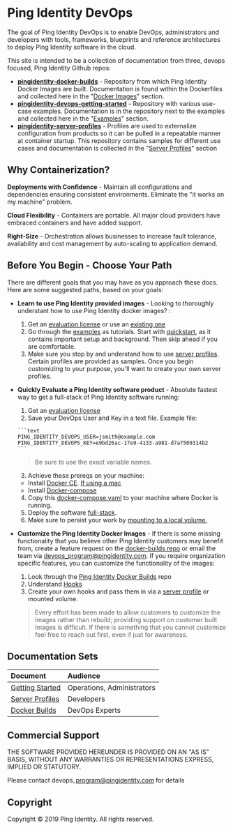 # Ping Identity DevOps

The goal of Ping Identity DevOps is to enable DevOps, administrators and developers with tools, frameworks, blueprints and reference architectures to deploy Ping Identity software in the cloud.

This site is intended to be a collection of documentation from three, devops focused, Ping Identity Github repos: 
* **[pingidentity-docker-builds](https://github.com/pingidentity/pingidentity-docker-builds)** - Repository from which Ping Identity Docker Images are built. Documentation is found within the Dockerfiles and collected here in the "[Docker Images](https://pingidentity-devops.gitbook.io/devops/docker-images)" section.
* **[pingidentity-devops-getting-started](https://github.com/pingidentity/pingidentity-devops-getting-started)** - Repository with various use-case examples. Documentation is in the repository next to the examples and collected here in the "[Examples](https://pingidentity-devops.gitbook.io/devops/examples)" section. 
* **[pingidentity-server-profiles](https://github.com/pingidentity/pingidentity-server-profiles)** - Profiles are used to externalize configuration from products so it can be pulled in a repeatable manner at container startup. This repository contains samples for different use cases and documentation is collected in the "[Server Profiles](https://pingidentity-devops.gitbook.io/devops/server-profiles)" section

## Why Containerization?

**Deployments with Confidence** - Maintain all configurations and dependencies ensuring consistent environments. Eliminate the "it works on my machine" problem.

**Cloud Flexibility** - Containers are portable. All major cloud providers have embraced containers and have added support.

**Right-Size** - Orchestration allows businesses to increase fault tolerance, availability and cost management by auto-scaling to application demand.

## Before You Begin - Choose Your Path


There are different goals that you may have as you approach these docs. Here are some suggested paths, based on your goals:

* **Learn to use Ping Identity provided images** - Looking to thoroughly understant how to use Ping Identity docker images? : 
  1. Get an [evaluation license](https://pingidentity-devops.gitbook.io/devops/prod-license#obtaining-a-ping-identity-devops-user-and-key) or use an [existing one](https://pingidentity-devops.gitbook.io/devops/prod-license#using-an-existing-product-license-file)
  2. Go through the [examples](https://pingidentity-devops.gitbook.io/devops/examples) as tutorials. Start with [quickstart](https://pingidentity-devops.gitbook.io/devops/examples/quickstart), as it contains important setup and background. Then skip ahead if you are comfortable.
  3. Make sure you stop by and understand how to use [server profiles](https://pingidentity-devops.gitbook.io/devops/server-profiles). Certain profiles are provided as samples. Once you begin customizing to your purpose, you'll want to create your own server profiles.
* **Quickly Evaluate a Ping Identity software product** - Absolute fastest way to get a full-stack of Ping Identity software running: 
    1. Get an [evaluation license](https://pingidentity-devops.gitbook.io/devops/prod-license#obtaining-a-ping-identity-devops-user-and-key)  
    2. Save your DevOps User and Key in a text file. Example file:

      ```text
      PING_IDENTITY_DEVOPS_USER=jsmith@example.com
      PING_IDENTITY_DEVOPS_KEY=e9bd26ac-17e9-4133-a981-d7a7509314b2
      ```

     > Be sure to use the exact variable names.

    3. Achieve these prereqs on your machine:
     * Install [Docker CE](https://docs.docker.com/v17.12/install/). [If using a mac](https://docs.docker.com/v17.12/docker-for-mac/install/) 
     * Install [Docker-compose](https://docs.docker.com/compose/install/)
    4. Copy this [docker-compose.yaml](https://raw.githubusercontent.com/pingidentity/pingidentity-devops-getting-started/master/11-docker-compose/03-full-stack/docker-compose.yaml) to your machine where Docker is running. 
    5. Deploy the software [full-stack](https://pingidentity-devops.gitbook.io/devops/examples/11-docker-compose/03-full-stack). 
    6. Make sure to persist your work by [mounting to a local volume.](https://pingidentity-devops.gitbook.io/devops/examples/11-docker-compose#persisting-container-state-and-data)
* **Customize the Ping Identity Docker Images** - If there is some missing functionality that you believe other Ping Identity customers may benefit from, create a feature request on the [docker-builds repo](https://github.com/pingidentity/pingidentity-docker-builds) or email the team via devops_program@pingidentity.com. If you require organization specific features, you can customize the functionality of the images: 
  1. Look through the [Ping Identity Docker Builds](https://github.com/pingidentity/pingidentity-docker-builds) repo
  2. Understand [Hooks](https://pingidentity-devops.gitbook.io/devops/docker-builds/docker_builds_hooks)
  3. Create your own hooks and pass them in via a [server profile](https://pingidentity-devops.gitbook.io/devops/server-profiles) or mounted volume. 
  <!-- TODO: LINK TO CUSTOMIZING IMAGES NEEDED HERE -->
  > Every effort has been made to allow customers to customize the images rather than rebuild; providing support on customer built images is difficult. If there is something that you cannot customize feel free to reach out first, even if just for awareness. 

## Documentation Sets

| Document | Audience |
| :--- | :--- |
| [Getting Started](../README.md) | Operations, Administrators |
| [Server Profiles](./server-profiles/README.md) | Developers |
| [Docker Builds](./docker-images/README.md) | DevOps Experts |

## Commercial Support

THE SOFTWARE PROVIDED HEREUNDER IS PROVIDED ON AN "AS IS" BASIS, WITHOUT ANY WARRANTIES OR REPRESENTATIONS EXPRESS, IMPLIED OR STATUTORY.

Please contact devops\_program@pingidentity.com for details

## Copyright

Copyright © 2019 Ping Identity. All rights reserved.
